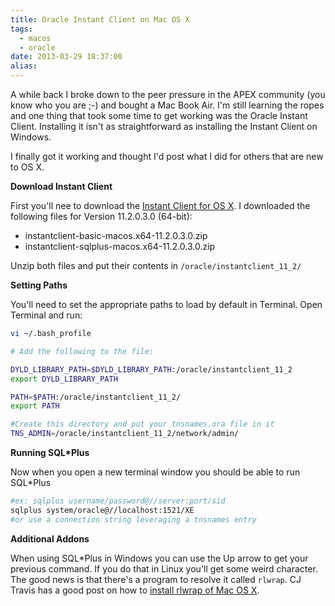 ```yaml
---
title: Oracle Instant Client on Mac OS X
tags:
  - macos
  - oracle
date: 2013-03-29 18:37:00
alias:
---
```


A while back I broke down to the peer pressure in the APEX community (you know who you are ;-) and bought a Mac Book Air. I'm still learning the ropes and one thing that took some time to get working was the Oracle Instant Client. Installing it isn't as straightforward as installing the Instant Client on Windows.

I finally got it working and thought I'd post what I did for others that are new to OS X.

**Download Instant Client**

First you'll nee to download the [Instant Client for OS X](http://www.oracle.com/technetwork/topics/intel-macsoft-096467.html). I downloaded the following files for Version 11.2.0.3.0 (64-bit):

- instantclient-basic-macos.x64-11.2.0.3.0.zip
- instantclient-sqlplus-macos.x64-11.2.0.3.0.zip

Unzip both files and put their contents in `/oracle/instantclient_11_2/`

**Setting Paths**

You'll need to set the appropriate paths to load by default in Terminal. Open Terminal and run:

```bash
vi ~/.bash_profile

# Add the following to the file:

DYLD_LIBRARY_PATH=$DYLD_LIBRARY_PATH:/oracle/instantclient_11_2
export DYLD_LIBRARY_PATH

PATH=$PATH:/oracle/instantclient_11_2/
export PATH

#Create this directory and put your tnsnames.ora file in it
TNS_ADMIN=/oracle/instantclient_11_2/network/admin/
```

**Running SQL*Plus**

Now when you open a new terminal window you should be able to run SQL*Plus
```bash
#ex: sqlplus username/password@//server:port/sid
sqlplus system/oracle@//localhost:1521/XE
#or use a connection string leveraging a tnsnames entry
```

**Additional Addons**

When using SQL*Plus in Windows you can use the Up arrow to get your previous command. If you do that in Linux you'll get some weird character. The good news is that there's a program to resolve it called `rlwrap`. CJ Travis has a good post on how to [install rlwrap of Mac OS X](http://www.cjtravis.com/?p=744).
